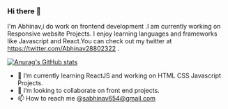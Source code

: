 ### Hi there 👋 
I'm Abhinav,i do work on frontend development .I am currently working on Responsive website Projects. I enjoy learning languages and frameworks like Javascript and React.You can check out my twitter at https://twitter.com/Abhinav28802322 .

[![Anurag's GitHub stats](https://github-readme-stats.vercel.app/api?username=sabhinav10)](https://github.com/anuraghazra/github-readme-stats)

- 🌱 I’m currently learning ReactJS and working on HTML CSS Javascript Projects.
- 💞️ I’m looking to collaborate on front end projects.
- 📫 How to reach me @sabhinav654@gmail.com
<!---
sabhinav10/sabhinav10 is a ✨ special ✨ repository because its `README.md` (this file) appears on your GitHub profile.
You can click the Preview link to take a look at your changes.
--->
